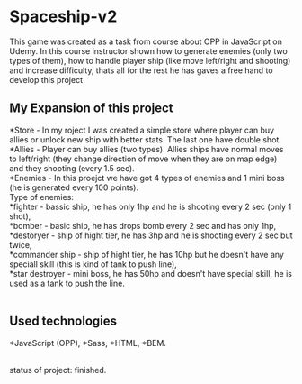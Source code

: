 # Spaceship-v2
This game was created as a task from course about OPP in JavaScript on Udemy. In this course instructor shown how to generate enemies (only two types of them), how to handle player ship (like move left/right and shooting) and increase difficulty, thats all for the rest he has gaves a free hand to develop this project 
<br/>
## My Expansion of this project 
*Store - In my roject I was created a simple store where player can buy allies or unlock new ship with better stats. The last one have double shot.<br/>
*Allies - Player can buy allies (two types). Allies ships have normal moves to left/right (they change direction of move when they are on map edge) and they shooting (every 1.5 sec).<br/>
*Enemies - In this proejct we have got 4 types of enemies and 1 mini boss (he is generated every 100 points).<br/>
Type of enemies:<br/>
*fighter - bassic ship, he has only 1hp and he is shooting every 2 sec (only 1 shot),<br/>
*bomber - basic ship, he has drops bomb every 2 sec and has only 1hp,<br/>
*destoryer - ship of hight tier, he has 3hp and he is shooting every 2 sec but twice,<br/>
*commander ship - ship of hight tier, he has 10hp but he doesn't have any speciall skill (this is kind of tank to push line),<br/>
*star destroyer - mini boss, he has 50hp and doesn't have special skill, he is used as a tank to push the line.<br/>
<br/>

## Used technologies
*JavaScript (OPP),
*Sass, 
*HTML,
*BEM.

<br/>
status of project: finished.
